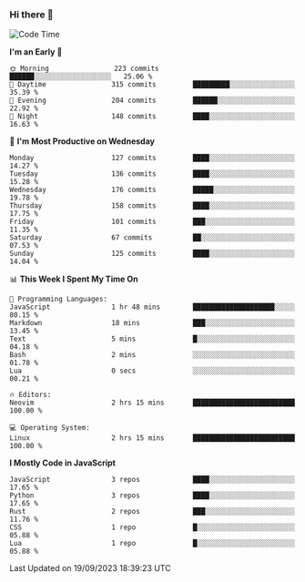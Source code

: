### Hi there 👋
<!--START_SECTION:waka-->
![Code Time](http://img.shields.io/badge/Code%20Time-156%20hrs%204%20mins-blue)

**I'm an Early 🐤** 

```text
🌞 Morning                223 commits         ██████░░░░░░░░░░░░░░░░░░░   25.06 % 
🌆 Daytime                315 commits         █████████░░░░░░░░░░░░░░░░   35.39 % 
🌃 Evening                204 commits         ██████░░░░░░░░░░░░░░░░░░░   22.92 % 
🌙 Night                  148 commits         ████░░░░░░░░░░░░░░░░░░░░░   16.63 % 
```
📅 **I'm Most Productive on Wednesday** 

```text
Monday                   127 commits         ████░░░░░░░░░░░░░░░░░░░░░   14.27 % 
Tuesday                  136 commits         ████░░░░░░░░░░░░░░░░░░░░░   15.28 % 
Wednesday                176 commits         █████░░░░░░░░░░░░░░░░░░░░   19.78 % 
Thursday                 158 commits         ████░░░░░░░░░░░░░░░░░░░░░   17.75 % 
Friday                   101 commits         ███░░░░░░░░░░░░░░░░░░░░░░   11.35 % 
Saturday                 67 commits          ██░░░░░░░░░░░░░░░░░░░░░░░   07.53 % 
Sunday                   125 commits         ████░░░░░░░░░░░░░░░░░░░░░   14.04 % 
```


📊 **This Week I Spent My Time On** 

```text
💬 Programming Languages: 
JavaScript               1 hr 48 mins        ████████████████████░░░░░   80.15 % 
Markdown                 18 mins             ███░░░░░░░░░░░░░░░░░░░░░░   13.45 % 
Text                     5 mins              █░░░░░░░░░░░░░░░░░░░░░░░░   04.18 % 
Bash                     2 mins              ░░░░░░░░░░░░░░░░░░░░░░░░░   01.78 % 
Lua                      0 secs              ░░░░░░░░░░░░░░░░░░░░░░░░░   00.21 % 

🔥 Editors: 
Neovim                   2 hrs 15 mins       █████████████████████████   100.00 % 

💻 Operating System: 
Linux                    2 hrs 15 mins       █████████████████████████   100.00 % 
```

**I Mostly Code in JavaScript** 

```text
JavaScript               3 repos             ████░░░░░░░░░░░░░░░░░░░░░   17.65 % 
Python                   3 repos             ████░░░░░░░░░░░░░░░░░░░░░   17.65 % 
Rust                     2 repos             ███░░░░░░░░░░░░░░░░░░░░░░   11.76 % 
CSS                      1 repo              █░░░░░░░░░░░░░░░░░░░░░░░░   05.88 % 
Lua                      1 repo              █░░░░░░░░░░░░░░░░░░░░░░░░   05.88 % 
```




 Last Updated on 19/09/2023 18:39:23 UTC
<!--END_SECTION:waka-->

<!--
**YoganshSharma/YoganshSharma** is a ✨ _special_ ✨ repository because its `README.md` (this file) appears on your GitHub profile.

Here are some ideas to get you started:

- 🔭 I’m currently working on ...
- 🌱 I’m currently learning ...
- 👯 I’m looking to collaborate on ...
- 🤔 I’m looking for help with ...
- 💬 Ask me about ...
- 📫 How to reach me: ...
- 😄 Pronouns: ...
- ⚡ Fun fact: ...
-->
